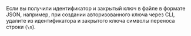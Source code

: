 Если вы получили идентификатор и закрытый ключ в файле в формате JSON, например, при создании авторизованного ключа через CLI, удалите из идентификатора и закрытого ключа символы переноса строки (`\n`).